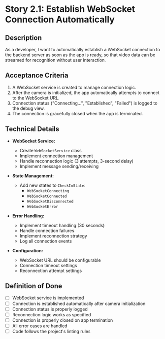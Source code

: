 # Story 2.1: Establish WebSocket Connection Automatically

## Description
As a developer, I want to automatically establish a WebSocket connection to the backend server as soon as the app is ready, so that video data can be streamed for recognition without user interaction.

## Acceptance Criteria
1. A WebSocket service is created to manage connection logic.
2. After the camera is initialized, the app automatically attempts to connect to the WebSocket URL.
3. Connection status ("Connecting...", "Established", "Failed") is logged to the debug view.
4. The connection is gracefully closed when the app is terminated.

## Technical Details
- **WebSocket Service:**
  - Create `WebSocketService` class
  - Implement connection management
  - Handle reconnection logic (3 attempts, 3-second delay)
  - Implement message sending/receiving

- **State Management:**
  - Add new states to `CheckInState`:
    - `WebSocketConnecting`
    - `WebSocketConnected`
    - `WebSocketDisconnected`
    - `WebSocketError`

- **Error Handling:**
  - Implement timeout handling (30 seconds)
  - Handle connection failures
  - Implement reconnection strategy
  - Log all connection events

- **Configuration:**
  - WebSocket URL should be configurable
  - Connection timeout settings
  - Reconnection attempt settings

## Definition of Done
- [ ] WebSocket service is implemented
- [ ] Connection is established automatically after camera initialization
- [ ] Connection status is properly logged
- [ ] Reconnection logic works as specified
- [ ] Connection is properly closed on app termination
- [ ] All error cases are handled
- [ ] Code follows the project's linting rules 
